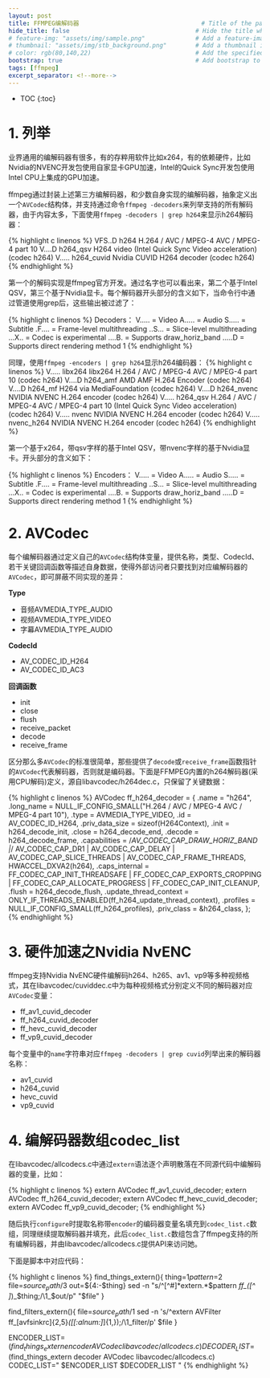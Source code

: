 ```yaml
---
layout: post
title: FFMPEG编解码器                                  # Title of the page
hide_title: false                                   # Hide the title when displaying the post, but shown in lists of posts
# feature-img: "assets/img/sample.png"              # Add a feature-image to the post
# thumbnail: "assets/img/stb_background.png"        # Add a thumbnail image on blog view
# color: rgb(80,140,22)                             # Add the specified color as feature image, and change link colors in post
bootstrap: true                                     # Add bootstrap to the page
tags: [ffmpeg]
excerpt_separator: <!--more-->
---
```


<!--more-->
* TOC
{:toc}

# 1. 列举

业界通用的编解码器有很多，有的存粹用软件比如x264，有的依赖硬件，比如Nvidia的NVENC开发包使用自家显卡GPU加速，Intel的Quick Sync开发包使用Intel CPU上集成的GPU加速。

ffmpeg通过封装上述第三方编解码器，和少数自身实现的编解码器，抽象定义出一个`AVCodec`结构体，并支持通过命令`ffmpeg -decoders`来列举支持的所有解码器，由于内容太多，下面使用`ffmpeg -decoders | grep h264`来显示h264解码器：

{% highlight c linenos %}
VFS..D h264                 H.264 / AVC / MPEG-4 AVC / MPEG-4 part 10
V....D h264_qsv             H264 video (Intel Quick Sync Video acceleration) (codec h264)
V..... h264_cuvid           Nvidia CUVID H264 decoder (codec h264)
{% endhighlight %}

第一个的解码实现是ffmpeg官方开发。通过名字也可以看出来，第二个基于Intel QSV，第三个基于Nvidia显卡。每个解码器开头部分的含义如下，当命令行中通过管道使用grep后，这些输出被过滤了：

{% highlight c linenos %}
Decoders：
V..... = Video
 A..... = Audio
 S..... = Subtitle
 .F.... = Frame-level multithreading
 ..S... = Slice-level multithreading
 ...X.. = Codec is experimental
 ....B. = Supports draw_horiz_band
 .....D = Supports direct rendering method 1
{% endhighlight %}

同理，使用`ffmpeg -encoders | grep h264`显示h264编码器：
{% highlight c linenos %}
V..... libx264              libx264 H.264 / AVC / MPEG-4 AVC / MPEG-4 part 10 (codec h264)
V....D h264_amf             AMD AMF H.264 Encoder (codec h264)
V....D h264_mf              H264 via MediaFoundation (codec h264)
V....D h264_nvenc           NVIDIA NVENC H.264 encoder (codec h264)
V..... h264_qsv             H.264 / AVC / MPEG-4 AVC / MPEG-4 part 10 (Intel Quick Sync Video acceleration) (codec h264)
V..... nvenc                NVIDIA NVENC H.264 encoder (codec h264)
V..... nvenc_h264           NVIDIA NVENC H.264 encoder (codec h264)
{% endhighlight %}

第一个基于x264，带qsv字样的基于Intel QSV，带nvenc字样的基于Nvidia显卡。开头部分的含义如下：

{% highlight c linenos %}
Encoders：
V..... = Video
 A..... = Audio
 S..... = Subtitle
 .F.... = Frame-level multithreading
 ..S... = Slice-level multithreading
 ...X.. = Codec is experimental
 ....B. = Supports draw_horiz_band
 .....D = Supports direct rendering method 1
{% endhighlight %}

# 2. AVCodec

每个编解码器通过定义自己的`AVCodec`结构体变量，提供名称，类型、CodecId、若干关键回调函数等描述自身数据，使得外部访问者只要找到对应编解码器的`AVCodec`，即可屏蔽不同实现的差异：

**Type**

* 音频AVMEDIA_TYPE_AUDIO
* 视频AVMEDIA_TYPE_VIDEO
* 字幕AVMEDIA_TYPE_AUDIO

**CodecId**

* AV_CODEC_ID_H264
* AV_CODEC_ID_AC3

**回调函数**

* init
* close
* flush
* receive_packet
* decode
* receive_frame

区分那么多`AVCodec`的标准很简单，那些提供了`decode`或`receive_frame`函数指针的`AVCodec`代表解码器，否则就是编码器。下面是FFMPEG内置的h264解码器(采用CPU解码)定义，源自libavcodec/h264dec.c，只保留了关键数据：

{% highlight c linenos %}
AVCodec ff_h264_decoder = {
    .name                  = "h264",
    .long_name             = NULL_IF_CONFIG_SMALL("H.264 / AVC / MPEG-4 AVC / MPEG-4 part 10"),
    .type                  = AVMEDIA_TYPE_VIDEO,
    .id                    = AV_CODEC_ID_H264,
    .priv_data_size        = sizeof(H264Context),
    .init                  = h264_decode_init,
    .close                 = h264_decode_end,
    .decode                = h264_decode_frame,
    .capabilities          = /*AV_CODEC_CAP_DRAW_HORIZ_BAND |*/ AV_CODEC_CAP_DR1 |
                             AV_CODEC_CAP_DELAY | AV_CODEC_CAP_SLICE_THREADS |
                             AV_CODEC_CAP_FRAME_THREADS,
                               HWACCEL_DXVA2(h264),
    .caps_internal         = FF_CODEC_CAP_INIT_THREADSAFE | FF_CODEC_CAP_EXPORTS_CROPPING |
                             FF_CODEC_CAP_ALLOCATE_PROGRESS | FF_CODEC_CAP_INIT_CLEANUP,
    .flush                 = h264_decode_flush,
    .update_thread_context = ONLY_IF_THREADS_ENABLED(ff_h264_update_thread_context),
    .profiles              = NULL_IF_CONFIG_SMALL(ff_h264_profiles),
    .priv_class            = &h264_class,
};
{% endhighlight %}

# 3. 硬件加速之Nvidia NvENC

ffmpeg支持Nvidia NvENC硬件编解码h264、h265、av1、vp9等多种视频格式，其在libavcodec/cuviddec.c中为每种视频格式分别定义不同的解码器对应`AVCodec`变量：

* ff_av1_cuvid_decoder
* ff_h264_cuvid_decoder
* ff_hevc_cuvid_decoder
* ff_vp9_cuvid_decoder

每个变量中的`name`字符串对应`ffmpeg -decoders | grep cuvid`列举出来的解码器名称：

* av1_cuvid
* h264_cuvid
* hevc_cuvid
* vp9_cuvid

# 4. 编解码器数组codec_list

在libavcodec/allcodecs.c中通过`extern`语法逐个声明散落在不同源代码中编解码器的变量，比如：

{% highlight c linenos %}
extern AVCodec ff_av1_cuvid_decoder;
extern AVCodec ff_h264_cuvid_decoder;
extern AVCodec ff_hevc_cuvid_decoder;
extern AVCodec ff_vp9_cuvid_decoder;
{% endhighlight %}

随后执行`configure`时提取名称带`encoder`的编码器变量名填充到`codec_list.c`数组，同理继续提取解码器并填充，此后`codec_list.c`数组包含了ffmpeg支持的所有编解码器，并由libavcodec/allcodecs.c提供API来访问她。

下面是脚本中对应代码：

{% highlight c linenos %}
find_things_extern(){
    thing=$1
    pattern=$2
    file=$source_path/$3
    out=${4:-$thing}
    sed -n "s/^[^#]*extern.*$pattern *ff_\([^ ]*\)_$thing;/\1_$out/p" "$file"
}

find_filters_extern(){
    file=$source_path/$1
    sed -n 's/^extern AVFilter ff_[avfsinkrc]\{2,5\}_\([[:alnum:]_]\{1,\}\);/\1_filter/p' $file
}

ENCODER_LIST=$(find_things_extern encoder AVCodec libavcodec/allcodecs.c)
DECODER_LIST=$(find_things_extern decoder AVCodec libavcodec/allcodecs.c)
CODEC_LIST="
    $ENCODER_LIST
    $DECODER_LIST
"
{% endhighlight %}
